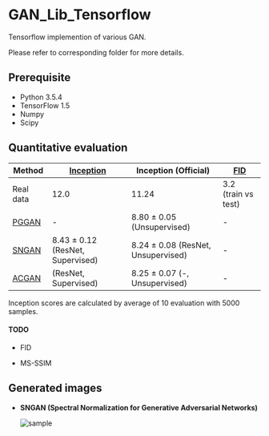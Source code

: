 # GAN_Lib_Tensorflow

Tensorflow implemention of various GAN.

Please refer to corresponding folder for more details.


## Prerequisite

- Python 3.5.4
- TensorFlow 1.5
- Numpy
- Scipy


## Quantitative evaluation

| Method | [Inception](https://arxiv.org/abs/1606.03498) | Inception (Official) | [FID](https://arxiv.org/abs/1706.08500) |
| ------------- | ------------- | ------------- | ------------- |
| Real data  | 12.0 | 11.24 | 3.2 (train vs test) |
| [PGGAN](https://github.com/watsonyanghx/GAN_Lib_Tensorflow/tree/master/PGGAN)  | - | 8.80 ± 0.05 (Unsupervised) | - |
| [SNGAN](https://github.com/watsonyanghx/GAN_Lib_Tensorflow/tree/master/SNGAN)  | 8.43 ± 0.12 (ResNet, Supervised) | 8.24 ± 0.08 (ResNet, Unsupervised) | - |
| [ACGAN](https://github.com/watsonyanghx/GAN_Lib_Tensorflow/tree/master/ACGAN)  |  (ResNet, Supervised) |  8.25 ± 0.07 (-, Unsupervised) | - |


Inception scores are calculated by average of 10 evaluation with 5000 samples.

#### TODO

- FID

- MS-SSIM


## Generated images

- **SNGAN (Spectral Normalization for Generative Adversarial Networks)**

    ![sample](https://github.com/watsonyanghx/GAN_Lib_Tensorflow/blob/master/SNGAN/img/samples_99999.png)



